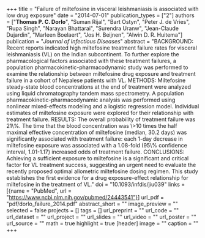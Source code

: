+++
title = "Failure of miltefosine in visceral leishmaniasis is associated with low drug exposure"
date = "2014-07-01"
publication_types = ["2"]
authors = ["**Thomas P. C. Dorlo**", "Suman Rijal", "Bart Ostyn", "Peter J. de Vries", "Rupa Singh", "Narayan Bhattarai", "Surendra Uranw", "Jean-Claude Dujardin", "Marleen Boelaert", "Jos H. Beijnen", "Alwin D. R. Huitema"]
publication = "_Journal of Infectious Diseases_"
abstract = "BACKGROUND: Recent reports indicated high miltefosine treatment failure rates for visceral leishmaniasis (VL) on the Indian subcontinent. To further explore the pharmacological factors associated with these treatment failures, a population pharmacokinetic-pharmacodynamic study was performed to examine the relationship between miltefosine drug exposure and treatment failure in a cohort of Nepalese patients with VL. METHODS: Miltefosine steady-state blood concentrations at the end of treatment were analyzed using liquid chromatography tandem mass spectrometry. A population pharmacokinetic-pharmacodynamic analysis was performed using nonlinear mixed-effects modeling and a logistic regression model. Individual estimates of miltefosine exposure were explored for their relationship with treatment failure. RESULTS: The overall probability of treatment failure was 21\\%. The time that the blood concentration was \\>10 times the half maximal effective concentration of miltefosine (median, 30.2 days) was significantly associated with treatment failure: each 1-day decrease in miltefosine exposure was associated with a 1.08-fold (95\\% confidence interval, 1.01-1.17) increased odds of treatment failure. CONCLUSIONS: Achieving a sufficient exposure to miltefosine is a significant and critical factor for VL treatment success, suggesting an urgent need to evaluate the recently proposed optimal allometric miltefosine dosing regimen. This study establishes the first evidence for a drug exposure-effect relationship for miltefosine in the treatment of VL."
doi = "10.1093/infdis/jiu039"
links = [{name = "PubMed", url = "https://www.ncbi.nlm.nih.gov/pubmed/24443541"}]
url_pdf = "pdf/dorlo_failure_2014.pdf"
abstract_short = ""
image_preview = ""
selected = false
projects = []
tags = []
url_preprint = ""
url_code = ""
url_dataset = ""
url_project = ""
url_slides = ""
url_video = ""
url_poster = ""
url_source = ""
math = true
highlight = true
[header]
image = ""
caption = ""
+++
